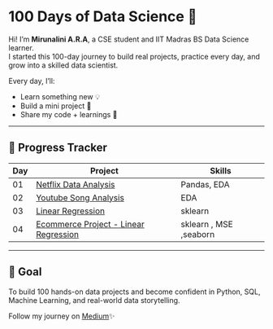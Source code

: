 # 100 Days of Data Science 🚀

Hi! I’m **Mirunalini A.R.A**, a CSE student and IIT Madras BS Data Science learner.  
I started this 100-day journey to build real projects, practice every day, and grow into a skilled data scientist.

Every day, I’ll:
- Learn something new 💡
- Build a mini project 🔧
- Share my code + learnings 🧠

---

## 🌱 Progress Tracker

| Day | Project | Skills |
|-----|----------|--------|
| 01 | [Netflix Data Analysis](Day01_Netflix_Data_Analysis) | Pandas, EDA |
| 02 | [Youtube Song Analysis](https://github.com/Data-withMirunalini/100-days-of-data-science/tree/main/Day02_Youtube_Top100_Hits) | EDA |
| 03 | [Linear Regression](https://github.com/Data-withMirunalini/100-days-of-data-science/tree/main/Day03_LinearRegression)| sklearn |
| 04 | [Ecommerce Project - Linear Regression](https://github.com/Data-withMirunalini/100-days-of-data-science/tree/main/Day04_Ecommerce_Linear_Regression)| sklearn , MSE ,seaborn|

---

## 🎯 Goal
To build 100 hands-on data projects and become confident in Python, SQL, Machine Learning, and real-world data storytelling.

Follow my journey on [Medium](https://datawithmirunalini.medium.com/)✨
